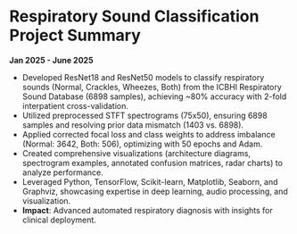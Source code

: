 # Respiratory Sound Classification Project Summary

**Jan 2025 - June 2025**

- Developed ResNet18 and ResNet50 models to classify respiratory sounds (Normal, Crackles, Wheezes, Both) from the ICBHI Respiratory Sound Database (6898 samples), achieving \~80% accuracy with 2-fold interpatient cross-validation.
- Utilized preprocessed STFT spectrograms (75x50), ensuring 6898 samples and resolving prior data mismatch (1403 vs. 6898).
- Applied corrected focal loss and class weights to address imbalance (Normal: 3642, Both: 506), optimizing with 50 epochs and Adam.
- Created comprehensive visualizations (architecture diagrams, spectrogram examples, annotated confusion matrices, radar charts) to analyze performance.
- Leveraged Python, TensorFlow, Scikit-learn, Matplotlib, Seaborn, and Graphviz, showcasing expertise in deep learning, audio processing, and visualization.
- **Impact**: Advanced automated respiratory diagnosis with insights for clinical deployment.